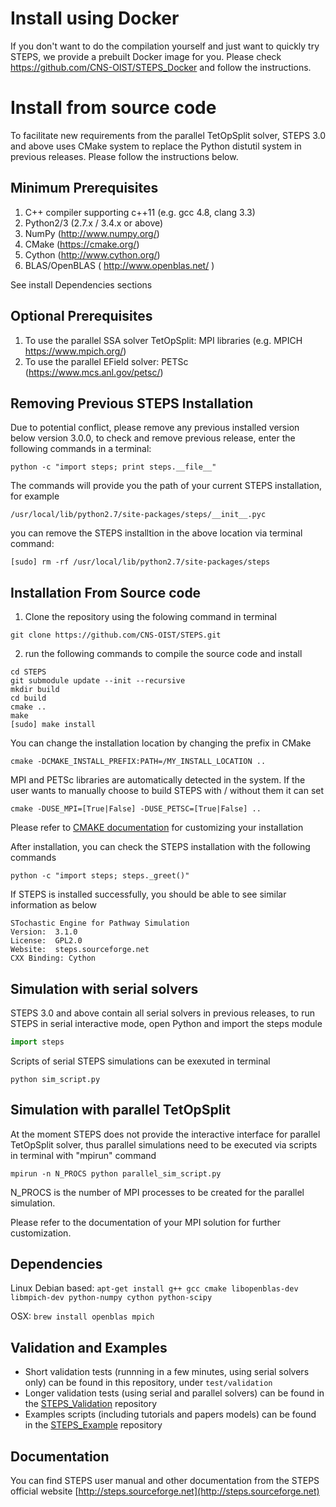 Install using Docker
====================
If you don't want to do the compilation yourself and just want to quickly try STEPS, we provide a prebuilt Docker image for you. Please check https://github.com/CNS-OIST/STEPS_Docker and follow the instructions.

Install from source code
========================

To facilitate new requirements from the parallel TetOpSplit solver,
STEPS 3.0 and above uses CMake system to replace the Python distutil system
in previous releases. Please follow the instructions below.

Minimum Prerequisites
---------------------
1. C++ compiler supporting c++11 (e.g. gcc 4.8, clang 3.3) 
2. Python2/3 (2.7.x / 3.4.x or above)
3. NumPy (http://www.numpy.org/)
4. CMake (https://cmake.org/)
5. Cython (http://www.cython.org/) 
6. BLAS/OpenBLAS ( http://www.openblas.net/ )

See install Dependencies sections

Optional Prerequisites
----------------------
1. To use the parallel SSA solver TetOpSplit: MPI libraries (e.g. MPICH https://www.mpich.org/)
2. To use the parallel EField solver: PETSc (https://www.mcs.anl.gov/petsc/)


Removing Previous STEPS Installation
------------------------------------
Due to potential conflict, please remove any previous installed version 
below version 3.0.0, to check and remove previous release,
enter the following commands in a terminal:

```
python -c "import steps; print steps.__file__"
```
        
The commands will provide you the path of your current STEPS installation, for example

```
/usr/local/lib/python2.7/site-packages/steps/__init__.pyc
```

you can remove the STEPS installtion in the above location via terminal command:

```
[sudo] rm -rf /usr/local/lib/python2.7/site-packages/steps
```
        
Installation From Source code
-----------------------------
1. Clone the repository using the folowing command in terminal

```
git clone https://github.com/CNS-OIST/STEPS.git
```

2. run the following commands to compile the source code and install

```
cd STEPS
git submodule update --init --recursive
mkdir build
cd build
cmake ..
make
[sudo] make install
```

You can change the installation location by changing the prefix in CMake

```
cmake -DCMAKE_INSTALL_PREFIX:PATH=/MY_INSTALL_LOCATION ..
```

MPI and PETSc libraries are automatically detected in the system. If the user
wants to manually choose to build STEPS with / without them it can set

```
cmake -DUSE_MPI=[True|False] -DUSE_PETSC=[True|False] ..
```        

Please refer to [CMAKE documentation](https://cmake.org/documentation/) for customizing your installation


After installation, you can check the STEPS installation with the following commands

```
python -c "import steps; steps._greet()"
```     
       
If STEPS is installed successfully, you should be able to see similar information as below 

```
STochastic Engine for Pathway Simulation
Version:  3.1.0
License:  GPL2.0
Website:  steps.sourceforge.net
CXX Binding: Cython
```

Simulation with serial solvers
------------------------------
STEPS 3.0 and above contain all serial solvers in previous releases,
to run STEPS in serial interactive mode, open Python and import the steps module

```python
import steps
```

Scripts of serial STEPS simulations can be exexuted in terminal

```
python sim_script.py
```

Simulation with parallel TetOpSplit
-----------------------------------
At the moment STEPS does not provide the interactive interface for parallel TetOpSplit solver,
thus parallel simulations need to be executed via scripts in terminal with "mpirun" command

```
mpirun -n N_PROCS python parallel_sim_script.py
```
        
N_PROCS is the number of MPI processes to be created for the parallel simulation.

Please refer to the documentation of your MPI solution for further customization.


Dependencies
-------------
Linux Debian based:
 `apt-get install g++ gcc cmake libopenblas-dev libmpich-dev python-numpy cython python-scipy`

OSX:
 `brew install openblas mpich`
 
Validation and Examples
-----------------------
 - Short validation tests (runnning in a few minutes, using serial solvers only) can be found in this repository, under `test/validation`
 - Longer validation tests (using serial and parallel solvers) can be found in the [STEPS_Validation](https://github.com/CNS-OIST/STEPS_Validation) repository
 - Examples scripts (including tutorials and papers models) can be found in the [STEPS_Example](https://github.com/CNS-OIST/STEPS_Example) repository 
 
Documentation
-------------
You can find STEPS user manual and other documentation from the STEPS official website [http://steps.sourceforge.net](http://steps.sourceforge.net)
